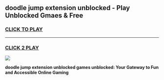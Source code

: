 
## doodle jump extension unblocked - Play Unblocked Gmaes & Free
<h3>
<a href="https://news.freeplayer.one?title=doodle_jump_extension_unblocked&ref=16F">CLICK TO PLAY</a></h3>
<hr>

<h3>
<a href="https://news.freeplayer.one?title=doodle_jump_extension_unblocked&ref=16F">CLICK 2 PLAY</a>
  
</h3>

<a href="https://news.freeplayer.one?title=doodle_jump_extension_unblocked&ref=16F/"><img src="https://clearcache.store/games.png"></a>


**doodle jump extension unblocked games unblocked: Your Gateway to Fun and Accessible Online Gaming**
